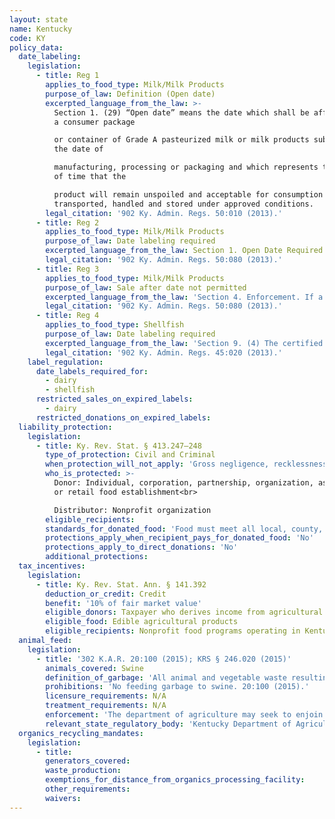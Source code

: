```yaml
---
layout: state
name: Kentucky
code: KY
policy_data:
  date_labeling:
    legislation:
      - title: Reg 1
        applies_to_food_type: Milk/Milk Products
        purpose_of_law: Definition (Open date)
        excerpted_language_from_the_law: >-
          Section 1. (29) “Open date” means the date which shall be affixed on
          a consumer package

          or container of Grade A pasteurized milk or milk products subsequent to
          the date of

          manufacturing, processing or packaging and which represents the period
          of time that the

          product will remain unspoiled and acceptable for consumption when
          transported, handled and stored under approved conditions.
        legal_citation: '902 Ky. Admin. Regs. 50:010 (2013).'
      - title: Reg 2
        applies_to_food_type: Milk/Milk Products
        purpose_of_law: Date labeling required
        excerpted_language_from_the_law: Section 1. Open Date Required. No person shall sell or offer for sale any Grade A pasteurized milk or milk product in this state in a consumer package that does not bear the open date as required by this administrative regulation.
        legal_citation: '902 Ky. Admin. Regs. 50:080 (2013).'
      - title: Reg 3
        applies_to_food_type: Milk/Milk Products
        purpose_of_law: Sale after date not permitted
        excerpted_language_from_the_law: 'Section 4. Enforcement. If a product is not sold within the period specified in the open date, the cabinet shall take action to remedy the condition consistent with this administrative regulation by removing the product from consumer channels and causing the product to be returned to the milk plant of origin for destruction.'
        legal_citation: '902 Ky. Admin. Regs. 50:080 (2013).'
      - title: Reg 4
        applies_to_food_type: Shellfish
        purpose_of_law: Date labeling required
        excerpted_language_from_the_law: 'Section 9. (4) The certified shellfish dealer shall assure that each package containing less than sixty-four (64) fluid ounces of fresh or frozen shellfish shall have: (b) A “sell by date” which provides a reasonable subsequent shelf-life or the words “Best if used by” followed by a date if the product would be expected to reach the end of its shelf-life. The date shall consist of the abbreviation for the month and number of the day of the month. For frozen shellfish, the year shall be added to the date.'
        legal_citation: '902 Ky. Admin. Regs. 45:020 (2013).'
    label_regulation:
      date_labels_required_for:
        - dairy
        - shellfish
      restricted_sales_on_expired_labels:
        - dairy
      restricted_donations_on_expired_labels:
  liability_protection:
    legislation:
      - title: Ky. Rev. Stat. § 413.247—248
        type_of_protection: Civil and Criminal
        when_protection_will_not_apply: 'Gross negligence, recklessness, or intentional misconduct'
        who_is_protected: >-
          Donor: Individual, corporation, partnership, organization, association,
          or retail food establishment<br>

          Distributor: Nonprofit organization
        eligible_recipients:
        standards_for_donated_food: 'Food must meet all local, county, state, and federal standards of quality, but the law protects donation of food not readily marketable due to appearance, age, freshness, size or grade.'
        protections_apply_when_recipient_pays_for_donated_food: 'No'
        protections_apply_to_direct_donations: 'No'
        additional_protections:
  tax_incentives:
    legislation:
      - title: Ky. Rev. Stat. Ann. § 141.392
        deduction_or_credit: Credit
        benefit: '10% of fair market value'
        eligible_donors: Taxpayer who derives income from agricultural products
        eligible_food: Edible agricultural products
        eligible_recipients: Nonprofit food programs operating in Kentucky
  animal_feed:
    legislation:
      - title: '302 K.A.R. 20:100 (2015); KRS § 246.020 (2015)'
        animals_covered: Swine
        definition_of_garbage: 'All animal and vegetable waste resulting from the handling, preparation, consuming, and cooking of food; unconsumed food in all public and private establishments and residences; and the offal and carcasses of dead animals, poultry, and fish or parts thereof. 20:100 (2015).'
        prohibitions: 'No feeding garbage to swine. 20:100 (2015).'
        licensure_requirements: N/A
        treatment_requirements: N/A
        enforcement: 'The department of agriculture may seek to enjoin an individual or facility in violation of the garbage-feeding rule. Each day upon which the violation occurs counts as a separate violation. 20:100 (2015).'
        relevant_state_regulatory_body: 'Kentucky Department of Agriculture (§ 246.020 (2015)), <a href="http://www.kyagr.com/" target="_blank">http://www.kyagr.com/</a>.'
  organics_recycling_mandates:
    legislation:
      - title:
        generators_covered:
        waste_production:
        exemptions_for_distance_from_organics_processing_facility:
        other_requirements:
        waivers:
---
```

